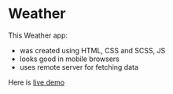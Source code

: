 # Weather

This Weather app:
* was created using HTML, CSS and SCSS, JS
* looks good in mobile browsers
* uses remote server for fetching data

Here is [live demo](https://hiprofessional.github.io/weather/)